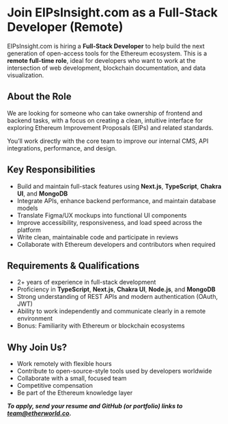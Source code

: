 # Join EIPsInsight.com as a Full-Stack Developer (Remote)

EIPsInsight.com is hiring a **Full-Stack Developer** to help build the next generation of open-access tools for the Ethereum ecosystem. This is a **remote full-time role**, ideal for developers who want to work at the intersection of web development, blockchain documentation, and data visualization.

## About the Role

We are looking for someone who can take ownership of frontend and backend tasks, with a focus on creating a clean, intuitive interface for exploring Ethereum Improvement Proposals (EIPs) and related standards.

You’ll work directly with the core team to improve our internal CMS, API integrations, performance, and design.

## Key Responsibilities

- Build and maintain full-stack features using **Next.js**, **TypeScript**, **Chakra UI**, and **MongoDB**  
- Integrate APIs, enhance backend performance, and maintain database models  
- Translate Figma/UX mockups into functional UI components  
- Improve accessibility, responsiveness, and load speed across the platform  
- Write clean, maintainable code and participate in reviews  
- Collaborate with Ethereum developers and contributors when required  

## Requirements & Qualifications

- 2+ years of experience in full-stack development  
- Proficiency in **TypeScript**, **Next.js**, **Chakra UI**, **Node.js**, and **MongoDB**  
- Strong understanding of REST APIs and modern authentication (OAuth, JWT)  
- Ability to work independently and communicate clearly in a remote environment  
- Bonus: Familiarity with Ethereum or blockchain ecosystems  

## Why Join Us?

- Work remotely with flexible hours  
- Contribute to open-source-style tools used by developers worldwide  
- Collaborate with a small, focused team  
- Competitive compensation  
- Be part of the Ethereum knowledge layer  

***To apply, send your resume and GitHub (or portfolio) links to team@etherworld.co.***
